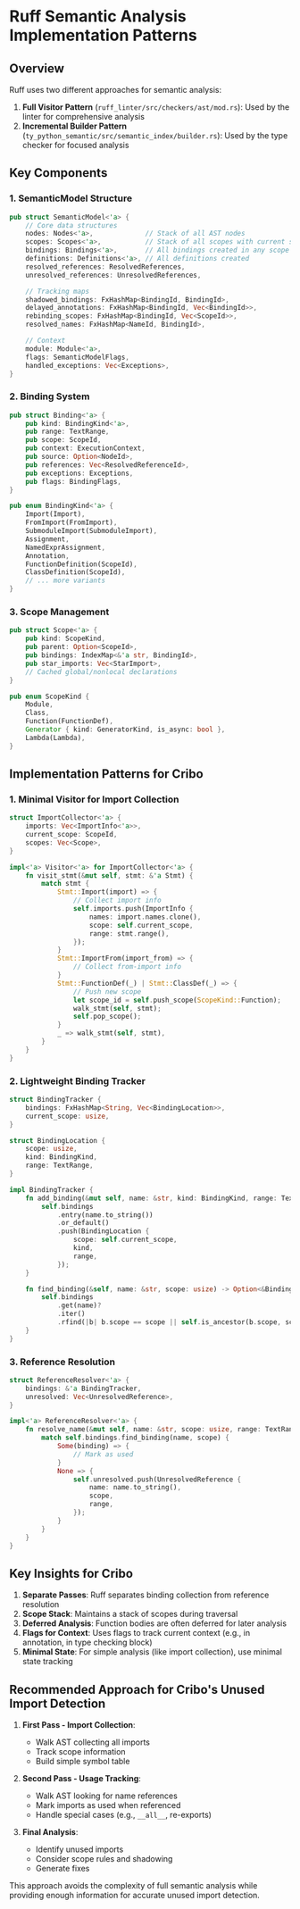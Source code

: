 # Ruff Semantic Analysis Implementation Patterns

## Overview

Ruff uses two different approaches for semantic analysis:

1. **Full Visitor Pattern** (`ruff_linter/src/checkers/ast/mod.rs`): Used by the linter for comprehensive analysis
2. **Incremental Builder Pattern** (`ty_python_semantic/src/semantic_index/builder.rs`): Used by the type checker for focused analysis

## Key Components

### 1. SemanticModel Structure

```rust
pub struct SemanticModel<'a> {
    // Core data structures
    nodes: Nodes<'a>,             // Stack of all AST nodes
    scopes: Scopes<'a>,           // Stack of all scopes with current scope ID
    bindings: Bindings<'a>,       // All bindings created in any scope
    definitions: Definitions<'a>, // All definitions created
    resolved_references: ResolvedReferences,
    unresolved_references: UnresolvedReferences,

    // Tracking maps
    shadowed_bindings: FxHashMap<BindingId, BindingId>,
    delayed_annotations: FxHashMap<BindingId, Vec<BindingId>>,
    rebinding_scopes: FxHashMap<BindingId, Vec<ScopeId>>,
    resolved_names: FxHashMap<NameId, BindingId>,

    // Context
    module: Module<'a>,
    flags: SemanticModelFlags,
    handled_exceptions: Vec<Exceptions>,
}
```

### 2. Binding System

```rust
pub struct Binding<'a> {
    pub kind: BindingKind<'a>,
    pub range: TextRange,
    pub scope: ScopeId,
    pub context: ExecutionContext,
    pub source: Option<NodeId>,
    pub references: Vec<ResolvedReferenceId>,
    pub exceptions: Exceptions,
    pub flags: BindingFlags,
}

pub enum BindingKind<'a> {
    Import(Import),
    FromImport(FromImport),
    SubmoduleImport(SubmoduleImport),
    Assignment,
    NamedExprAssignment,
    Annotation,
    FunctionDefinition(ScopeId),
    ClassDefinition(ScopeId),
    // ... more variants
}
```

### 3. Scope Management

```rust
pub struct Scope<'a> {
    pub kind: ScopeKind,
    pub parent: Option<ScopeId>,
    pub bindings: IndexMap<&'a str, BindingId>,
    pub star_imports: Vec<StarImport>,
    // Cached global/nonlocal declarations
}

pub enum ScopeKind {
    Module,
    Class,
    Function(FunctionDef),
    Generator { kind: GeneratorKind, is_async: bool },
    Lambda(Lambda),
}
```

## Implementation Patterns for Cribo

### 1. Minimal Visitor for Import Collection

```rust
struct ImportCollector<'a> {
    imports: Vec<ImportInfo<'a>>,
    current_scope: ScopeId,
    scopes: Vec<Scope>,
}

impl<'a> Visitor<'a> for ImportCollector<'a> {
    fn visit_stmt(&mut self, stmt: &'a Stmt) {
        match stmt {
            Stmt::Import(import) => {
                // Collect import info
                self.imports.push(ImportInfo {
                    names: import.names.clone(),
                    scope: self.current_scope,
                    range: stmt.range(),
                });
            }
            Stmt::ImportFrom(import_from) => {
                // Collect from-import info
            }
            Stmt::FunctionDef(_) | Stmt::ClassDef(_) => {
                // Push new scope
                let scope_id = self.push_scope(ScopeKind::Function);
                walk_stmt(self, stmt);
                self.pop_scope();
            }
            _ => walk_stmt(self, stmt),
        }
    }
}
```

### 2. Lightweight Binding Tracker

```rust
struct BindingTracker {
    bindings: FxHashMap<String, Vec<BindingLocation>>,
    current_scope: usize,
}

struct BindingLocation {
    scope: usize,
    kind: BindingKind,
    range: TextRange,
}

impl BindingTracker {
    fn add_binding(&mut self, name: &str, kind: BindingKind, range: TextRange) {
        self.bindings
            .entry(name.to_string())
            .or_default()
            .push(BindingLocation {
                scope: self.current_scope,
                kind,
                range,
            });
    }

    fn find_binding(&self, name: &str, scope: usize) -> Option<&BindingLocation> {
        self.bindings
            .get(name)?
            .iter()
            .rfind(|b| b.scope == scope || self.is_ancestor(b.scope, scope))
    }
}
```

### 3. Reference Resolution

```rust
struct ReferenceResolver<'a> {
    bindings: &'a BindingTracker,
    unresolved: Vec<UnresolvedReference>,
}

impl<'a> ReferenceResolver<'a> {
    fn resolve_name(&mut self, name: &str, scope: usize, range: TextRange) {
        match self.bindings.find_binding(name, scope) {
            Some(binding) => {
                // Mark as used
            }
            None => {
                self.unresolved.push(UnresolvedReference {
                    name: name.to_string(),
                    scope,
                    range,
                });
            }
        }
    }
}
```

## Key Insights for Cribo

1. **Separate Passes**: Ruff separates binding collection from reference resolution
2. **Scope Stack**: Maintains a stack of scopes during traversal
3. **Deferred Analysis**: Function bodies are often deferred for later analysis
4. **Flags for Context**: Uses flags to track current context (e.g., in annotation, in type checking block)
5. **Minimal State**: For simple analysis (like import collection), use minimal state tracking

## Recommended Approach for Cribo's Unused Import Detection

1. **First Pass - Import Collection**:
   - Walk AST collecting all imports
   - Track scope information
   - Build simple symbol table

2. **Second Pass - Usage Tracking**:
   - Walk AST looking for name references
   - Mark imports as used when referenced
   - Handle special cases (e.g., `__all__`, re-exports)

3. **Final Analysis**:
   - Identify unused imports
   - Consider scope rules and shadowing
   - Generate fixes

This approach avoids the complexity of full semantic analysis while providing enough information for accurate unused import detection.
